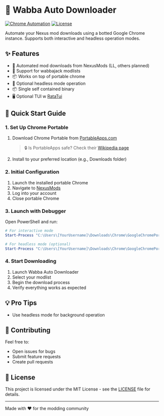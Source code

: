 # 🚀 Wabba Auto Downloader

[![Chrome Automation](https://img.shields.io/badge/Chrome-Automation-blue)](https://www.chromium.org/)
[![License](https://img.shields.io/badge/license-MIT-green.svg)](https://opensource.org/licenses/MIT)

Automate your Nexus mod downloads using a botted Google Chrome instance. Supports both interactive and headless operation modes.

## ✨ Features

- 🤖 Automated mod downloads from NexusMods (LL, others planned)
- 🎯 Support for wabbajack modlists
- 📦 Works on top of portable chrome
- 👻 Optional headless mode operation
- 📦 Single self contained binary
- 🖥️ Optional TUI w [RataTui]()

## 🚀 Quick Start Guide

### 1. Set Up Chrome Portable

1. Download Chrome Portable from [PortableApps.com](https://portableapps.com/apps/internet/google_chrome_portable)
   > 🔒 Is PortableApps safe? Check their [Wikipedia page](https://en.wikipedia.org/wiki/PortableApps.com)
2. Install to your preferred location (e.g., Downloads folder)

### 2. Initial Configuration

1. Launch the installed portable Chrome
2. Navigate to [NexusMods](https://www.nexusmods.com)
3. Log into your account
4. Close portable Chrome

### 3. Launch with Debugger

Open PowerShell and run:

```powershell
# For interactive mode
Start-Process "C:\Users\[YourUsername]\Downloads\Chrome\GoogleChromePortable\GoogleChromePortable.exe" -ArgumentList "--remote-debugging-port=9222"

# For headless mode (optional)
Start-Process "C:\Users\[YourUsername]\Downloads\Chrome\GoogleChromePortable\GoogleChromePortable.exe" -ArgumentList "--remote-debugging-port=9222 --headless"
```

### 4. Start Downloading

1. Launch Wabba Auto Downloader
2. Select your modlist
3. Begin the download process
4. Verify everything works as expected

## 💡 Pro Tips

- Use headless mode for background operation

## 🤝 Contributing

Feel free to:
- Open issues for bugs
- Submit feature requests
- Create pull requests

## 📝 License

This project is licensed under the MIT License - see the [LICENSE](LICENSE) file for details.

---
Made with ❤️ for the modding community